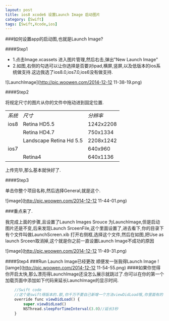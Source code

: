```yaml
---
layout: post
title: ios8 xcode6 设置Launch Image 启动图片
category: [Swift]
tags: [Swift,Xcode,ios]
---
```

###如何设置app的启动图,也就是Launch Image?

####Step1
* 1.点击Image.xcassets 进入图片管理,然后右击,弹出"New Launch Image"
* 2.如图,右侧的勾选可以让你选择是否要对ipad,横屏,竖屏,以及低版本的ios系统做支持.这边我选了ios8.0,ios7.0,ios6没有做支持.

![LaunchImage](http://pic.woowen.com/2014-12-12 11-38-19.png)

####Step2

将规定尺寸的图片从你的文件中拖动进到固定位置.

<table>
<tbody>
	<tr>
		<td><em>系统</em></td>
		<td><em>尺寸</em></td>
		<td><em>分辨率</em></td>
	</tr>
	<tr><td>ios8</td><td>Retina HD5.5</td><td>1242x2208</td></tr>
	<tr><td> </td><td>Retina HD4.7</td><td>750x1334</td></tr>
	<tr><td> </td><td>Landscape Retina Hd 5.5</td><td>2208x1242</td></tr>
	<tr><td>ios7</td><td>	</td><td>640x960</td></tr>
	<tr><td></td><td>Retina4</td><td>640x1136</td></tr>
</tbody>
</table>

上传完毕,那么基本就快好了.

####Step3

单击你整个项目名称,然后选择General,就是这个.

![image](http://pic.woowen.com/2014-12-12 11-44-01.png)

###重点来了.

我完成上面的步骤,且设置了Launch Images Srouce 为LaunchImage,但是启动图片还是不变,后来发现Launch SrceenFile,这个里面设置了,进去看下,你的目录下有个文件叫做LaunchScreen.xib
打开右侧框,选择这个文件,然后在如图,把Use as launch Srceen取消掉,这个就是你之前一直设置Launch Image不成功的原因

![image](http://pic.woowen.com/2014-12-12 11-49-31.png)

####Step4
###Run
Launch Image已经更改
顺便发一张我得Launch Image
![iamge](http://pic.woowen.com/2014-12-12 11-54-55.png)
####如果你觉得你开启太快,那么漂亮得LaunchImage还没怎么展示就跳过了.你可以在你的第一个加载页面中添加如下代码来延长LaunchImage的显示时间.

```js
	//Swift code
	//这个是swift得版本的.额,你千万不要自己新增一个方法viewDidLoad哦,你里面有的
    override func viewDidLoad() {
        super.viewDidLoad()
        NSThread.sleepForTimeInterval(3.0)//延长3秒
    }
```


